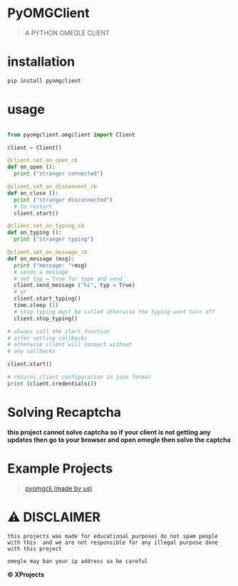 # PyOMGClient
> A PYTHON OMEGLE CLIENT 

# installation

```bash
pip install pyomgclient
```

# usage

```python 

from pyomgclient.omgclient import Client

client = Client()

@client.set_on_open_cb
def on_open ():
  print ("stranger connected")

@client.set_on_disconnect_cb
def on_close ():
  print ("stranger disconnected")
  # to restart
  client.start()

@client.set_on_typing_cb
def on_typing ():
  print ("stranger typing")

@client.set_on_message_cb
def on_message (msg):
  print ("message: "+msg)
  # sends a message 
  # set typ = True for type and send
  client.send_message ("hi", typ = True)
  # or
  client.start_typing()
  time.sleep (1)
  # stop typing must be called otherwise the typing wont turn off
  client.stop_typing()

# always call the start function
# atfer setting callbacks
# otherwise client will connect without
# any callbacks

client.start()

# returns client configuration in json format
print (client.credentials())
```

# Solving Recaptcha

**this project cannot solve captcha so if your client is not getting any updates then go to your browser and open omegle then solve the captcha**

# Example Projects

> [pyomgcli (made by us)](https://github.com/TheXProjects/pyomgcli)

# ⚠️ DISCLAIMER

`this projects was made for educational purposes
do not spam people with this 
and we are not responsible for any illegal purpose done with this project`

  `omegle may ban your ip address so be careful`


**© XProjects**
